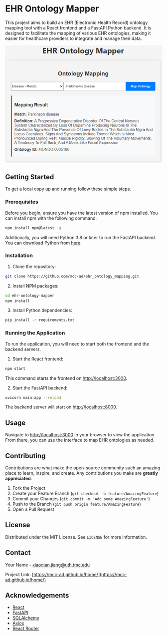 # EHR Ontology Mapper

This project aims to build an EHR (Electronic Health Record) ontology mapping tool with a React frontend and a FastAPI Python backend. It is designed to facilitate the mapping of various EHR ontologies, making it easier for healthcare providers to integrate and manage their data.

![alt text](image.png)

## Getting Started

To get a local copy up and running follow these simple steps.

### Prerequisites

Before you begin, ensure you have the latest version of npm installed. You can install npm with the following command:

```bash
npm install npm@latest -g
```

Additionally, you will need Python 3.8 or later to run the FastAPI backend. You can download Python from [here](https://www.python.org/downloads/).

### Installation

1. Clone the repository:

```bash
git clone https://github.com/mcc-ad/ehr_ontology_mapping.git
```

2. Install NPM packages:

```bash
cd ehr-ontology-mapper
npm install
```

3. Install Python dependencies:

```bash
pip install -r requirements.txt
```

### Running the Application

To run the application, you will need to start both the frontend and the backend servers.

1. Start the React frontend:

```bash
npm start
```

This command starts the frontend on [http://localhost:3000](http://localhost:3000).

2. Start the FastAPI backend:

```bash
uvicorn main:app --reload
```

The backend server will start on [http://localhost:8000](http://localhost:8000).

## Usage

Navigate to [http://localhost:3000](http://localhost:3000) in your browser to view the application. From there, you can use the interface to map EHR ontologies as needed.

## Contributing

Contributions are what make the open-source community such an amazing place to learn, inspire, and create. Any contributions you make are **greatly appreciated**.

1. Fork the Project
2. Create your Feature Branch (`git checkout -b feature/AmazingFeature`)
3. Commit your Changes (`git commit -m 'Add some AmazingFeature'`)
4. Push to the Branch (`git push origin feature/AmazingFeature`)
5. Open a Pull Request

## License

Distributed under the MIT License. See `LICENSE` for more information.

## Contact

Your Name - [xiaoqian.jiang@uth.tmc.edu](mailto:xiaoqian.jiang@uth.tmc.edu)

Project Link: [https://mcc-ad.github.io/home/](https://mcc-ad.github.io/home/)

## Acknowledgements

- [React](https://reactjs.org/)
- [FastAPI](https://fastapi.tiangolo.com/)
- [SQLAlchemy](https://www.sqlalchemy.org/)
- [Axios](https://github.com/axios/axios)
- [React Router](https://reactrouter.com/)
